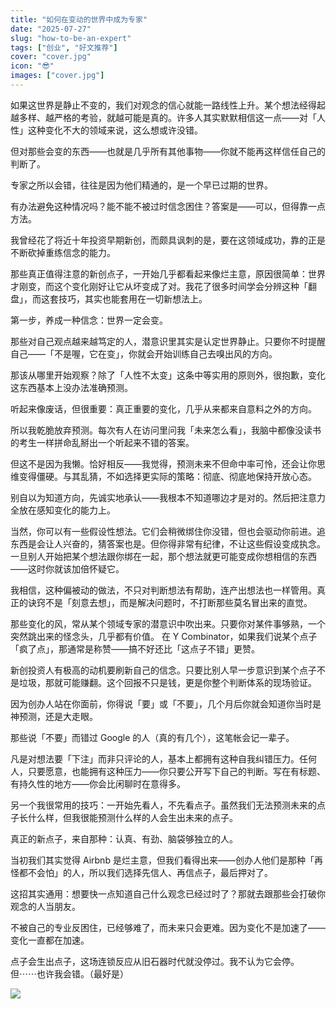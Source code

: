 ```yaml
---
title: "如何在变动的世界中成为专家"
date: "2025-07-27"
slug: "how-to-be-an-expert"
tags: ["创业", "好文推荐"]
cover: "cover.jpg"
icon: "😎"
images: ["cover.jpg"]
---
```

如果这世界是静止不变的，我们对观念的信心就能一路线性上升。某个想法经得起越多样、越严格的考验，就越可能是真的。许多人其实默默相信这一点——对「人性」这种变化不大的领域来说，这么想或许没错。



但对那些会变的东西——也就是几乎所有其他事物——你就不能再这样信任自己的判断了。



专家之所以会错，往往是因为他们精通的，是一个早已过期的世界。



有办法避免这种情况吗？能不能不被过时信念困住？答案是——可以，但得靠一点方法。



我曾经花了将近十年投资早期新创，而颇具讽刺的是，要在这领域成功，靠的正是不断砍掉重练信念的能力。



那些真正值得注意的新创点子，一开始几乎都看起来像烂主意，原因很简单：世界才刚变，而这个变化刚好让它从坏变成了对。我花了很多时间学会分辨这种「翻盘」，而这套技巧，其实也能套用在一切新想法上。



第一步，养成一种信念：世界一定会变。



那些对自己观点越来越笃定的人，潜意识里其实是认定世界静止。只要你不时提醒自己——「不是喔，它在变」，你就会开始训练自己去嗅出风的方向。



那该从哪里开始观察？除了「人性不太变」这条中等实用的原则外，很抱歉，变化这东西基本上没办法准确预测。



听起来像废话，但很重要：真正重要的变化，几乎从来都来自意料之外的方向。



所以我乾脆放弃预测。每次有人在访问里问我「未来怎么看」，我脑中都像没读书的考生一样拼命乱掰出一个听起来不错的答案。



但这不是因为我懒。恰好相反——我觉得，预测未来不但命中率可怜，还会让你思维变得僵硬。与其乱猜，不如选择更实际的策略：彻底、彻底地保持开放心态。



别自以为知道方向，先诚实地承认——我根本不知道哪边才是对的。然后把注意力全放在感知变化的能力上。



当然，你可以有一些假设性想法。它们会稍微绑住你没错，但也会驱动你前进。追东西是会让人兴奋的，猜答案也是。但你得非常有纪律，不让这些假设变成执念。
一旦别人开始把某个想法跟你绑在一起，那个想法就更可能变成你想相信的东西——这时你就该加倍怀疑它。



我相信，这种偏被动的做法，不只对判断想法有帮助，连产出想法也一样管用。真正的诀窍不是「刻意去想」，而是解决问题时，不打断那些莫名冒出来的直觉。



那些变化的风，常从某个领域专家的潜意识中吹出来。只要你对某件事够熟，一个突然跳出来的怪念头，几乎都有价值。
在 Y Combinator，如果我们说某个点子「疯了点」，那通常是称赞——搞不好还比「这点子不错」更赞。



新创投资人有极高的动机要刷新自己的信念。只要比别人早一步意识到某个点子不是垃圾，那就可能赚翻。这个回报不只是钱，更是你整个判断体系的现场验证。



因为创办人站在你面前，你得说「要」或「不要」，几个月后你就会知道你当时是神预测，还是大走眼。



那些说「不要」而错过 Google 的人（真的有几个），这笔帐会记一辈子。



凡是对想法要「下注」而非只评论的人，基本上都拥有这种自我纠错压力。任何人，只要愿意，也能拥有这种压力——你只要公开写下自己的判断。写在有标题、有持久性的地方——你会比闲聊时在意得多。



另一个我很常用的技巧：一开始先看人，不先看点子。虽然我们无法预测未来的点子长什么样，但我很能预测什么样的人会生出未来的点子。



真正的新点子，来自那种：认真、有劲、脑袋够独立的人。



当初我们其实觉得 Airbnb 是烂主意，但我们看得出来——创办人他们是那种「再怪都不会怕」的人，所以我们选择先信人、再信点子，最后押对了。



这招其实通用：想要快一点知道自己什么观念已经过时了？那就去跟那些会打破你观念的人当朋友。



不被自己的专业反困住，已经够难了，而未来只会更难。因为变化不是加速了——变化一直都在加速。



点子会生出点子，这场连锁反应从旧石器时代就没停过。我不认为它会停。
但⋯⋯也许我会错。（最好是）




![](https://prod-files-secure.s3.us-west-2.amazonaws.com/112d0858-5090-4d34-a606-b75eb8d65fd2/46476355-9cf3-4e99-9b7a-3531bc426380/1000202064.png?X-Amz-Algorithm=AWS4-HMAC-SHA256&X-Amz-Content-Sha256=UNSIGNED-PAYLOAD&X-Amz-Credential=ASIAZI2LB4662T53QD6X%2F20251029%2Fus-west-2%2Fs3%2Faws4_request&X-Amz-Date=20251029T164524Z&X-Amz-Expires=3600&X-Amz-Security-Token=IQoJb3JpZ2luX2VjECAaCXVzLXdlc3QtMiJIMEYCIQCvCCQWHsbyyd5lOwh%2BDoo8OWjuAogjPD3nKYCxDpjlnwIhAPJR%2FYOAdfbfAy%2B1DNcKbdJsVMPbdxskAqyKi6IiB%2BLAKogECNn%2F%2F%2F%2F%2F%2F%2F%2F%2F%2FwEQABoMNjM3NDIzMTgzODA1Igxyanwuup%2BVWKFNAt4q3APx1Iru9CmoC23tIAdNF3YHM2VYHVKm4QAL0gkxXfIP9BNRBGYgkkTJGVFaO0aAlcNAOS3RzjfOjU2Mw3ADVyj0j9IEykaRllceODOjw3dBmM%2FVsWizVV6qSxiYA%2FW6S5VaAyhb7xQHgQB8cBTQSxxmvlsX7RLIe1AKPiy55HfoxLpdDljLYj1cQp%2BONwaidjip3DfEpuZbodf8DD0GO0UB3DR4efCVXs3%2BHMAHvI%2FmSankCjRAta1Urj3VhtFSc%2F0b%2B9s%2F3tmlBtoWHdqsIoE53tmDdy2L8RmG1uJ6flBV4U6lvKN2hCjXcrE1Ie0GETaSNJc%2Bz%2FO8idzhEKXV3lkgHFkltVeyiUia9Dt1asC%2BrWEDdmX3pqD8ezTNyD4RC1iv1oXQoAlDFcFm9koC2AG0gfQU9Ca04ECz5yDz%2BmQVmr%2Fb4olTZW%2FB0oEkBsrj94rVcrcvkG5yDhjCVQS8TquB3QWDUbAMMW%2BmVfr5z8KbjMmg6KqPsjN3tes7oIa03m%2FlimvS3qfMywxW0H1K92MXYCYFWxhaGyhduiiL98VJoH5r%2Ben%2BtTvihqWHagRUmDkSESSrz1F5baNoXkxzX2qfxP0w%2FU86DWpIBXWZAJpiZyszVBw1FiX%2B5QrC3TCd9ojIBjqkAec0UNO%2B3t7qrmqz27CnaFAqGS7JetSmzDz1pJ%2FiUalNtL%2F4Hm5Q9QI2RCwXxXXIuaYKYY%2FJZwJkr8OfDsIGn4Dsw%2BZ9GBj5M57p85QydUSEDucAT75QrWbTHDXtpzzYVy499Ed3wqB19osF7htQaJbAdQfqk5OUS7LeVwuyyqxVCtpQSn6dWGc%2BGiBIK8FYkjwUlBaJEUkQpjmXw5krT6Lxkrac&X-Amz-Signature=c20ed26c521f1f0c5db3d5502865a2de0ca4db51d1af13de8a701f39c314e73c&X-Amz-SignedHeaders=host&x-amz-checksum-mode=ENABLED&x-id=GetObject)

